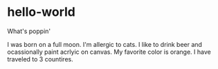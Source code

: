 # hello-world


What's poppin'

I was born on a full moon.
I'm allergic to cats. 
I like to drink beer and ocassionally paint acrlyic on canvas. 
My favorite color is orange. 
I have traveled to 3 countires. 
